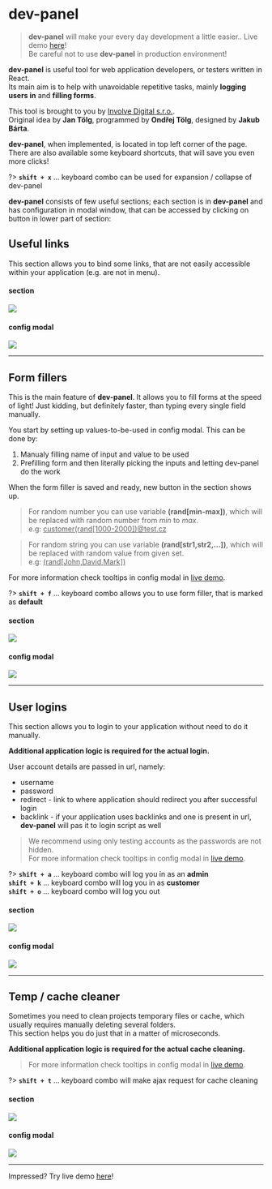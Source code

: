 # **dev-panel**

> **dev-panel** will make your every day development a little easier.. Live demo <a href="https://www.sandbox.involvedigital.cz/dev-panel/demo" target="_blank">here</a>! <br />
>Be careful not to use **dev-panel** in production environment!

**dev-panel** is useful tool for web application developers, or testers written in React. <br />
Its main aim is to help with unavoidable repetitive tasks, mainly **logging users in** and **filling forms**.

This tool is brought to you by [Involve Digital s.r.o.](https://www.involve.cz/). <br />
Original idea by **Jan Tölg**, programmed by **Ondřej Tölg**, designed by **Jakub Bárta**.

**dev-panel**, when implemented, is located in top left corner of the page. <br />
There are also available some keyboard shortcuts, that will save you even more clicks!

?> **`shift + x`** ... keyboard combo can be used for expansion / collapse of dev-panel

**dev-panel** consists of few useful sections; each section is in **dev-panel** and has configuration in modal window, that can be accessed by clicking on button in lower part of section:

## Useful links

This section allows you to bind some links, that are not easily accessible within your application (e.g. are not in menu).

#### section
![](/img/useful-links.png)

#### config modal
![](/img/useful-links-modal.png)

<hr>

## Form fillers

This is the main feature of **dev-panel**. It allows you to fill forms at the speed of light! Just kidding, but definitely faster, than typing every single field manually. <br />

You start by setting up values-to-be-used in config modal. This can be done by:
1. Manualy filling name of input and value to be used
2. Prefilling form and then literally picking the inputs and letting dev-panel do the work

When the form filler is saved and ready, new button in the section shows up.

> <p>For random number you can use variable <strong>(rand[min-max])</strong>, which will be replaced with random number from <i>min</i> to <i>max</i>. <br/>e.g: <u>customer(rand[1000-2000])@test.cz</u></p>
  
> For random string you can use variable <strong>(rand[str1,str2,...])</strong>, which will be replaced with random value from given set. <br/>e.g: <u>(rand[John,David,Mark])</u>

For more information check tooltips in config modal in <a href="https://www.sandbox.involvedigital.cz/dev-panel/demo" target="_blank">live demo</a>.

?> **`shift + f`** ... keyboard combo allows you to use form filler, that is marked as **default**

#### section
![](/img/form-fillers.png)

#### config modal
![](/img/form-fillers-modal.gif)

<hr>

## User logins

This section allows you to login to your application without need to do it manually. <br />

**Additional application logic is required for the actual login.**

User account details are passed in url, namely:
- username
- password
- redirect - link to where application should redirect you after successful login
- backlink - if your application uses backlinks and one is present in url, **dev-panel** will pas it to login script as well

> We recommend using only testing accounts as the passwords are not hidden. <br />
> For more information check tooltips in config modal in <a href="https://www.sandbox.involvedigital.cz/dev-panel/demo" target="_blank">live demo</a>.

?>
**`shift + a`** ... keyboard combo will log you in as an **admin** <br />
**`shift + k`** ... keyboard combo will log you in as **customer** <br />
**`shift + o`** ... keyboard combo will log you out

#### section
![](/img/user-logins.png)

#### config modal
![](/img/user-logins-modal.png)

<hr>

## Temp / cache cleaner

Sometimes you need to clean projects temporary files or cache, which usually requires manually deleting several folders. <br />
This section helps you do just that in a matter of microseconds. <br />

**Additional application logic is required for the actual cache cleaning.**

> For more information check tooltips in config modal in <a href="https://www.sandbox.involvedigital.cz/dev-panel/demo" target="_blank">live demo</a>.

?> **`shift + t`** ... keyboard combo will make ajax request for cache cleaning

#### section
![](/img/temp-cache-cleaner.png)

#### config modal
![](/img/temp-cache-cleaner-modal.png)

<hr>

Impressed? Try live demo <a href="https://www.sandbox.involvedigital.cz/dev-panel/demo" target="_blank">here</a>!
